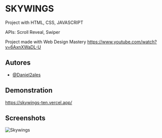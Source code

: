# SKYWINGS
Project with HTML, CSS, JAVASCRIPT

APIs: Scroll Reveal, Swiper

Project made with Web Design Mastery
https://www.youtube.com/watch?v=6AxnXWaDL-U

## Autores
- [@Daniel2ales](https://github.com/Daniel2ales)


## Demonstration
https://skywings-ten.vercel.app/


## Screenshots
![Skywings](https://github.com/user-attachments/assets/9f91c0c5-ee2a-4558-9732-a23aa2b9f52d)
